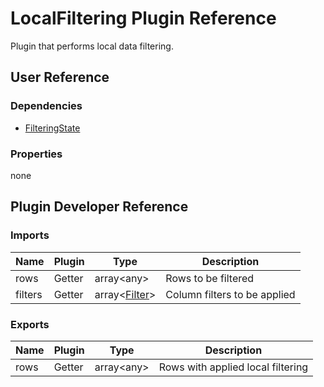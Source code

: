 # LocalFiltering Plugin Reference

Plugin that performs local data filtering.

## User Reference

### Dependencies

- [FilteringState](filtering-state.md)

### Properties

none

## Plugin Developer Reference

### Imports

Name | Plugin | Type | Description
-----|--------|------|------------
rows | Getter | array&lt;any&gt; | Rows to be filtered
filters | Getter | array&lt;[Filter](filtering-state.md#filter)&gt; | Column filters to be applied

### Exports

Name | Plugin | Type | Description
-----|--------|------|------------
rows | Getter | array&lt;any&gt; | Rows with applied local filtering

